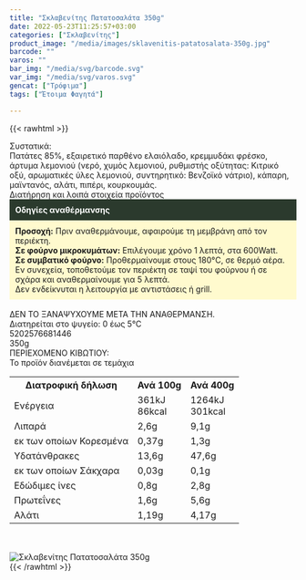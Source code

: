 ```yaml
---
title: "Σκλαβενίτης Πατατοσαλάτα 350g"
date: 2022-05-23T11:25:57+03:00
categories: ["Σκλαβενίτης"]
product_image: "/media/images/sklavenitis-patatosalata-350g.jpg"
barcode: ""
varos: ""
bar_img: "/media/svg/barcode.svg"
var_img: "/media/svg/varos.svg"
gencat: ["Τρόφιμα"]
tags: ["Έτοιμα Φαγητά"]

---
```

{{< rawhtml >}}

<div class="sload586"><div class="product"><div id="sistatika">Συστατικά:</div><div class="alltext">Πατάτες 85%, εξαιρετικό παρθένο ελαιόλαδο, κρεμμυδάκι φρέσκο, άρτυμα λεμονιού (νερό, χυμός λεμονιού, ρυθμιστής οξύτητας: Κιτρικό οξύ, αρωματικές ύλες λεμονιού, συντηρητικό: Βενζοϊκό νάτριο), κάπαρη, μαϊντανός, αλάτι, πιπέρι, κουρκουμάς.</div><div id="loipa">Διατήρηση και λοιπά στοιχεία προϊόντος</div><div class="alltext"><div style="background:#2b3a2d;padding:10px;color:#fff"><b>Οδηγίες αναθέρμανσης</b></div><div style="background:#ffface;padding:10px;"><b>Προσοχή:</b> Πριν αναθερμάνουμε, αφαιρούμε τη μεμβράνη από τον περιέκτη.<br><b>Σε φούρνο μικροκυμάτων:</b> Επιλέγουμε χρόνο 1 λεπτά, στα 600Watt.<br><b>Σε συμβατικό φούρνο:</b> Προθερμαίνουμε στους 180°C, σε θερμό αέρα. Εν συνεχεία, τοποθετούμε τον περιέκτη σε ταψί του φούρνου ή σε σχάρα και αναθερμαίνουμε για 5 λεπτά.<br>Δεν ενδείκνυται η λειτουργία με αντιστάσεις ή grill.</div><br>ΔΕΝ ΤΟ ΞΑΝΑΨΥΧΟΥΜΕ ΜΕΤΑ ΤΗΝ ΑΝΑΘΕΡΜΑΝΣΗ.<br>Διατηρείται στο ψυγείο: 0 έως 5°C<br></div><div id="barcode"><div id="barimage1"></div><span id="bartext">5202576681446</span></div><div id="varos"><div id="varosimage1"></div><span id="varostext">350g</span></div><div id="kivotio">ΠΕΡΙΕΧΟΜΕΝΟ ΚΙΒΩΤΙΟΥ:<br>Το προϊόν διανέμεται σε τεμάχια</div><div class="tabout"><table id="diatable"><tbody><tr><th>Διατροφική δήλωση</th><th>Ανά 100g</th><th>Ανά 400g</th></tr><tr><td class="texr2">Ενέργεια</td><td class="texr">361kJ<br>86kcal</td><td class="texr">1264kJ<br>301kcal</td></tr><tr><td class="texr2">Λιπαρά</td><td class="texr">2,6g</td><td class="texr">9,1g</td></tr><tr><td class="gray">εκ των οποίων Κορεσµένα</td><td class="gray2">0,37g</td><td class="gray2">1,3g</td></tr><tr><td class="texr2">Yδατάνθρακες</td><td class="texr">13,6g</td><td class="texr">47,6g</td></tr><tr><td class="gray">εκ των οποίων Σάκχαρα</td><td class="gray2">0,03g</td><td class="gray2">0,1g</td></tr><tr><td class="texr2">Eδώδιμες ίνες</td><td class="texr">0,8g</td><td class="texr">2,8g</td></tr><tr><td class="texr2">Πρωτεΐνες</td><td class="texr">1,6g</td><td class="texr">5,6g</td></tr><tr><td class="texr2">Αλάτι</td><td class="texr">1,19g</td><td class="texr">4,17g</td></tr></tbody></table></div><br><br><div class="pimg"><img alt="Σκλαβενίτης Πατατοσαλάτα 350g" title="Σκλαβενίτης Πατατοσαλάτα 350g" src="/media/images/sklavenitis-patatosalata-350g.jpg"></div></div></div>
{{< /rawhtml >}}


